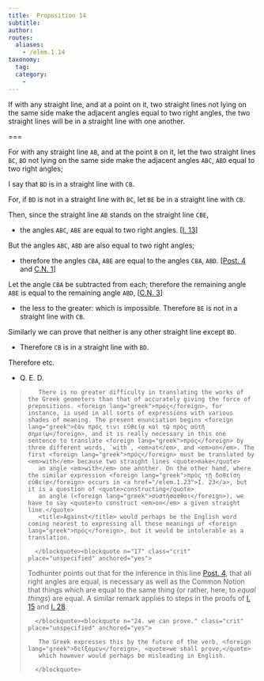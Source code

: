 ```yaml
---
title:  Proposition 14
subtitle: 
author:
routes:
  aliases:
    - /elem.1.14
taxonomy:
  tag:
  category:
    - 
---
```


If with any straight line, and at a point on it, two straight lines not lying on the same side make the adjacent angles equal to two right angles, the two straight lines will be in a straight line with one another. <lb n="5"/>

===

For with any straight line `AB`, and at the point `B` on it, let the two straight lines `BC`, `BD` not lying on the same side make the adjacent angles `ABC`, `ABD` equal to two right angles;

I say that `BD` is in a straight line with `CB`. <lb n="10"/>

For, if `BD` is not in a straight line with `BC`, let `BE` be in a straight line with `CB`.

Then, since the straight line `AB` stands on the straight line `CBE`, 
<!-- <lb n="15"/> -->

- the angles `ABC`, `ABE` are equal to two right angles. [<a href="/elem.1.13">I. 13</a>]

But the angles `ABC`, `ABD` are also equal to two right angles; 

- therefore the angles `CBA`, `ABE` are equal to the angles `CBA`, `ABD`. [<a href="/elem.1.post.4">Post. 4</a> and <a href="/elem.1.c.n.1">C.N. 1</a>]

Let the angle `CBA` be subtracted from each; <lb n="20"/>therefore the remaining angle `ABE` is equal to the remaining angle `ABD`, [<a href="/elem.1.c.n.3">C.N. 3</a>] 

- the less to the greater: which is impossible. Therefore `BE` is not in a straight line with `CB`.

Similarly we can prove that neither is any other straight <lb n="25"/>line except `BD`. <pb n="277"/>

- Therefore `CB` is in a straight line with `BD`.

Therefore etc.

- Q. E. D.

<blockquote n="1. If with any straight line...." class="crit" place="unspecified" anchored="yes">
       
       There is no greater difficulty in translating the works of the Greek geometers than that of accurately giving the force of prepositions. <foreign lang="greek">πρός</foreign>, for instance, is used in all sorts of expressions with various shades of meaning. The present enunciation begins <foreign lang="greek">ἐὰν πρός τινι εὐθείᾳ καὶ τῷ πρὸς αὐτῆ σημείῳ</foreign>, and it is really necessary in this one sentence to translate <foreign lang="greek">πρός</foreign> by three different words, `with`, <em>at</em>, and <em>on</em>. The first <foreign lang="greek">πρός</foreign> must be translated by <em>with</em> because two straight lines <quote>make</quote>
       an angle <em>with</em> one another. On the other hand, where the similar expression <foreign lang="greek">πρὸς τῇ δοθείση εὐθείᾳ</foreign> occurs in <a href="/elem.1.23">I. 23</a>, but it is a question of <quote>constructing</quote>
       an angle (<foreign lang="greek">συστἡσασθαι</foreign>), we have to say <quote>to construct <em>on</em> a given straight line.</quote>
       <title>Against</title> would perhaps be the English word coming nearest to expressing all these meanings of <foreign lang="greek">πρός</foreign>, but it would be intolerable as a translation.

      </blockquote><blockquote n="17" class="crit" place="unspecified" anchored="yes">
       
Todhunter points out that for the inference in this line <a href="/elem.1.post.4">Post. 4</a>, that all right angles are equal, is necessary as well as the Common Notion that things which are equal to the same thing (or rather, here, to <em>equal things</em>) are equal. A similar remark applies to steps in the proofs of <a href="/elem.1.15">I. 15</a> and <a href="/elem.1.28">I. 28</a>.

      </blockquote><blockquote n="24. we can prove." class="crit" place="unspecified" anchored="yes">
       
       The Greek expresses this by the future of the verb, <foreign lang="greek">δείξομεν</foreign>, <quote>we shall prove,</quote>
       which however would perhaps be misleading in English.

      </blockquote>
